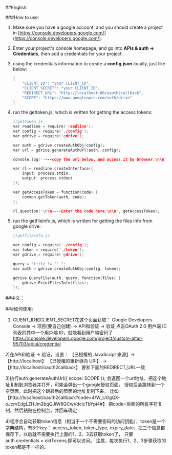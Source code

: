 ##English:

###How to use:

1. Make sure you have a google account, and you should create a project in [https://console.developers.google.com/](https://console.developers.google.com/).
2. Enter your project's console homepage, and go into **APIs & auth -> Credentials**, then add a credentials for your project.
3. using the credentials information to create a **config.json** locally, just like below:

	```c
	{
		"CLIENT_ID": "your CLIENT_ID",
		"CLIENT_SECRET": "your CLIENT_ID",
		"REDIRECT_URL": "http://localhost:80/oauth2callback",
		"SCOPE": "https://www.googleapis.com/auth/drive"
	}
	```

4. run the gettoken.js, which is written for getting the access tokens:

	```c
	//gettoken.js
	var readline = require('readline');
	var config = require('./config');
	var gdrive = require('gdrive');
	
	var auth = gdrive.createAuthObj(config);
	var url = gdrive.generateAuthUrl(auth, config);
	
	console.log('----copy the url below, and access it by browser:\n\n' + url);
	
	var rl = readline.createInterface({
		input: process.stdin,
		output: process.stdout
	});
	
	var getAccessToken = function(code) {
		common.getToken(auth, code);
	};
	
	rl.question('\n\n----Enter the code here:\n\n', getAccessToken);
	
	```

5. run the getfileinfo.js, which is written for getting the files info from google drive:
	
	```c
	//getfileinfo.js
	
	var config = require('./config');
	var token = require('./token');
	var gdrive = require('gdrive');
	
	query = "title != '' ";
	var auth = gdrive.createAuthObj(config, token);
	
	gdrive.QueryFile(auth, query, function(files) {
		gdrive.PrintFilesInfo(files);
	});
	```

##中文：

###如何使用:

1) CLIENT_ID和CLIENT_SECRET在这个页面获取：
Google Developers Console -> 项目(要自己创建) -> API和验证 -> 验证
点击OAuth 2.0 用戶端 ID列表的其中一个用戶端 ID，就能看到用户端密码了
https://console.developers.google.com/project/custom-altar-95703/apiui/credential

2)在API和验证 -> 验证，设置：
【已授權的 JavaScript 來源】->【http://localhost】
【已授權的重新導向 URI】 -> 【http://localhost/oauth2callback】 要和下面的REDIRECT_URL一致

3)执行auth.generateAuthUrl({ scope: SCOPE });
会返回一个url地址，把这个地址复制到浏览器并打开，可能会弹出一个google授权页面，
授权后会跳转到一个空页面，此时把这个跳转后的页面的地址复制下来，
比如【http://localhost/oauth2callback?code=4/W_UGgQX-oJcrvEdgLZHJm2bqQJiW8GCwVdcicTbYpi4#】
把code=后面的所有字符复制，然后粘贴在控制台，并回车确定

4)程序会自动获取token信息（相当于一个不需要密码的访问钥匙），token是一个字典结构，有3个key：
access_token, token_type, expiry_date，把三个信息都保存下，以后就不需要执行上面的1、2、3去获取token了，
只要auth.credentials = oldTokens;即可以访问。
注意，每次执行1、2、3步骤获取的token都是不一样的。